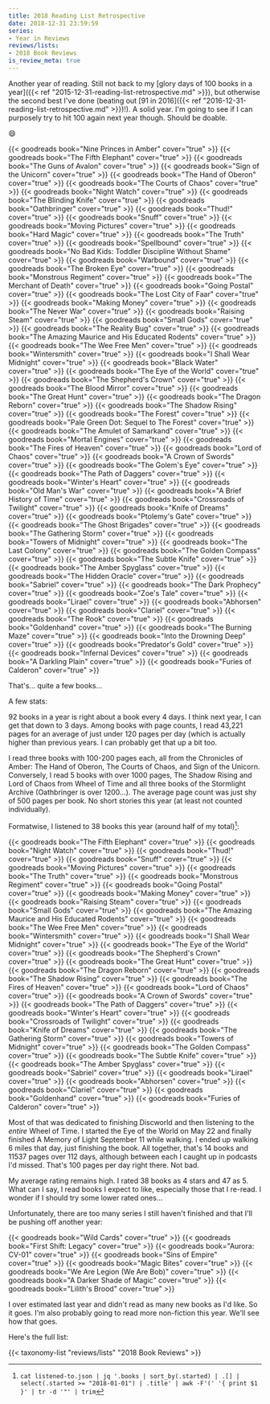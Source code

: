 ```yaml
---
title: 2018 Reading List Retrospective
date: 2018-12-31 23:59:59
series:
- Year in Reviews
reviews/lists:
- 2018 Book Reviews
is_review_meta: true
---
```

Another year of reading. Still not back to my [glory days of 100 books in a year]({{< ref "2015-12-31-reading-list-retrospective.md" >}}), but otherwise the second best I've done (beating out [91 in 2016]({{< ref "2016-12-31-reading-list-retrospective.md" >}})!). A solid year. I'm going to see if I can purposely try to hit 100 again next year though. Should be doable.

:smile:

<!--more-->

{{< goodreads book="Nine Princes in Amber" cover="true" >}}
{{< goodreads book="The Fifth Elephant" cover="true" >}}
{{< goodreads book="The Guns of Avalon" cover="true" >}}
{{< goodreads book="Sign of the Unicorn" cover="true" >}}
{{< goodreads book="The Hand of Oberon" cover="true" >}}
{{< goodreads book="The Courts of Chaos" cover="true" >}}
{{< goodreads book="Night Watch" cover="true" >}}
{{< goodreads book="The Blinding Knife" cover="true" >}}
{{< goodreads book="Oathbringer" cover="true" >}}
{{< goodreads book="Thud!" cover="true" >}}
{{< goodreads book="Snuff" cover="true" >}}
{{< goodreads book="Moving Pictures" cover="true" >}}
{{< goodreads book="Hard Magic" cover="true" >}}
{{< goodreads book="The Truth" cover="true" >}}
{{< goodreads book="Spellbound" cover="true" >}}
{{< goodreads book="No Bad Kids: Toddler Discipline Without Shame" cover="true" >}}
{{< goodreads book="Warbound" cover="true" >}}
{{< goodreads book="The Broken Eye" cover="true" >}}
{{< goodreads book="Monstrous Regiment" cover="true" >}}
{{< goodreads book="The Merchant of Death" cover="true" >}}
{{< goodreads book="Going Postal" cover="true" >}}
{{< goodreads book="The Lost City of Faar" cover="true" >}}
{{< goodreads book="Making Money" cover="true" >}}
{{< goodreads book="The Never War" cover="true" >}}
{{< goodreads book="Raising Steam" cover="true" >}}
{{< goodreads book="Small Gods" cover="true" >}}
{{< goodreads book="The Reality Bug" cover="true" >}}
{{< goodreads book="The Amazing Maurice and His Educated Rodents" cover="true" >}}
{{< goodreads book="The Wee Free Men" cover="true" >}}
{{< goodreads book="Wintersmith" cover="true" >}}
{{< goodreads book="I Shall Wear Midnight" cover="true" >}}
{{< goodreads book="Black Water" cover="true" >}}
{{< goodreads book="The Eye of the World" cover="true" >}}
{{< goodreads book="The Shepherd's Crown" cover="true" >}}
{{< goodreads book="The Blood Mirror" cover="true" >}}
{{< goodreads book="The Great Hunt" cover="true" >}}
{{< goodreads book="The Dragon Reborn" cover="true" >}}
{{< goodreads book="The Shadow Rising" cover="true" >}}
{{< goodreads book="The Forest" cover="true" >}}
{{< goodreads book="Pale Green Dot: Sequel to The Forest" cover="true" >}}
{{< goodreads book="The Amulet of Samarkand" cover="true" >}}
{{< goodreads book="Mortal Engines" cover="true" >}}
{{< goodreads book="The Fires of Heaven" cover="true" >}}
{{< goodreads book="Lord of Chaos" cover="true" >}}
{{< goodreads book="A Crown of Swords" cover="true" >}}
{{< goodreads book="The Golem's Eye" cover="true" >}}
{{< goodreads book="The Path of Daggers" cover="true" >}}
{{< goodreads book="Winter's Heart" cover="true" >}}
{{< goodreads book="Old Man's War" cover="true" >}}
{{< goodreads book="A Brief History of Time" cover="true" >}}
{{< goodreads book="Crossroads of Twilight" cover="true" >}}
{{< goodreads book="Knife of Dreams" cover="true" >}}
{{< goodreads book="Ptolemy's Gate" cover="true" >}}
{{< goodreads book="The Ghost Brigades" cover="true" >}}
{{< goodreads book="The Gathering Storm" cover="true" >}}
{{< goodreads book="Towers of Midnight" cover="true" >}}
{{< goodreads book="The Last Colony" cover="true" >}}
{{< goodreads book="The Golden Compass" cover="true" >}}
{{< goodreads book="The Subtle Knife" cover="true" >}}
{{< goodreads book="The Amber Spyglass" cover="true" >}}
{{< goodreads book="The Hidden Oracle" cover="true" >}}
{{< goodreads book="Sabriel" cover="true" >}}
{{< goodreads book="The Dark Prophecy" cover="true" >}}
{{< goodreads book="Zoe's Tale" cover="true" >}}
{{< goodreads book="Lirael" cover="true" >}}
{{< goodreads book="Abhorsen" cover="true" >}}
{{< goodreads book="Clariel" cover="true" >}}
{{< goodreads book="The Rook" cover="true" >}}
{{< goodreads book="Goldenhand" cover="true" >}}
{{< goodreads book="The Burning Maze" cover="true" >}}
{{< goodreads book="Into the Drowning Deep" cover="true" >}}
{{< goodreads book="Predator's Gold" cover="true" >}}
{{< goodreads book="Infernal Devices" cover="true" >}}
{{< goodreads book="A Darkling Plain" cover="true" >}}
{{< goodreads book="Furies of Calderon" cover="true" >}}

That's... quite a few books...

A few stats:

92 books in a year is right about a book every 4 days. I think next year, I can get that down to 3 days. Among books with page counts, I read 43,221 pages for an average of just under 120 pages per day (which is actually higher than previous years. I can probably get that up a bit too.

I read three books with 100-200 pages each, all from the Chronicles of Amber: The Hand of Oberon, The Courts of Chaos, and Sign of the Unicorn. Conversely, I read 5 books with over 1000 pages, The Shadow Rising and Lord of Chaos from Wheel of Time and all three books of the Stormlight Archive (Oathbringer is over 1200...). The average page count was just shy of 500 pages per book. No short stories this year (at least not counted individually).

Formatwise, I listened to 38 books this year (around half of my total)[^listened-to]:

{{< goodreads book="The Fifth Elephant" cover="true" >}}
{{< goodreads book="Night Watch" cover="true" >}}
{{< goodreads book="Thud!" cover="true" >}}
{{< goodreads book="Snuff" cover="true" >}}
{{< goodreads book="Moving Pictures" cover="true" >}}
{{< goodreads book="The Truth" cover="true" >}}
{{< goodreads book="Monstrous Regiment" cover="true" >}}
{{< goodreads book="Going Postal" cover="true" >}}
{{< goodreads book="Making Money" cover="true" >}}
{{< goodreads book="Raising Steam" cover="true" >}}
{{< goodreads book="Small Gods" cover="true" >}}
{{< goodreads book="The Amazing Maurice and His Educated Rodents" cover="true" >}}
{{< goodreads book="The Wee Free Men" cover="true" >}}
{{< goodreads book="Wintersmith" cover="true" >}}
{{< goodreads book="I Shall Wear Midnight" cover="true" >}}
{{< goodreads book="The Eye of the World" cover="true" >}}
{{< goodreads book="The Shepherd's Crown" cover="true" >}}
{{< goodreads book="The Great Hunt" cover="true" >}}
{{< goodreads book="The Dragon Reborn" cover="true" >}}
{{< goodreads book="The Shadow Rising" cover="true" >}}
{{< goodreads book="The Fires of Heaven" cover="true" >}}
{{< goodreads book="Lord of Chaos" cover="true" >}}
{{< goodreads book="A Crown of Swords" cover="true" >}}
{{< goodreads book="The Path of Daggers" cover="true" >}}
{{< goodreads book="Winter's Heart" cover="true" >}}
{{< goodreads book="Crossroads of Twilight" cover="true" >}}
{{< goodreads book="Knife of Dreams" cover="true" >}}
{{< goodreads book="The Gathering Storm" cover="true" >}}
{{< goodreads book="Towers of Midnight" cover="true" >}}
{{< goodreads book="The Golden Compass" cover="true" >}}
{{< goodreads book="The Subtle Knife" cover="true" >}}
{{< goodreads book="The Amber Spyglass" cover="true" >}}
{{< goodreads book="Sabriel" cover="true" >}}
{{< goodreads book="Lirael" cover="true" >}}
{{< goodreads book="Abhorsen" cover="true" >}}
{{< goodreads book="Clariel" cover="true" >}}
{{< goodreads book="Goldenhand" cover="true" >}}
{{< goodreads book="Furies of Calderon" cover="true" >}}

Most of that was dedicated to finishing Discworld and then listening to the *entire* Wheel of Time. I started the Eye of the World on May 22 and finally finished A Memory of Light September 11 while walking. I ended up walking 6 miles that day, just finishing the book. All together, that's 14 books and 11537 pages over 112 days, although between each I caught up in podcasts I'd missed. That's 100 pages per day right there. Not bad.

My average rating remains high. I rated 38 books as 4 stars and 47 as 5. What can I say, I read books I expect to like, especially those that I re-read. I wonder if I should try some lower rated ones...

Unfortunately, there are too many series I still haven't finished and that I'll be pushing off another year:

{{< goodreads book="Wild Cards" cover="true" >}}
{{< goodreads book="First Shift: Legacy" cover="true" >}}
{{< goodreads book="Aurora: CV-01" cover="true" >}}
{{< goodreads book="Sins of Empire" cover="true" >}}
{{< goodreads book="Magic Bites" cover="true" >}}
{{< goodreads book="We Are Legion (We Are Bob)" cover="true" >}}
{{< goodreads book="A Darker Shade of Magic" cover="true" >}}
{{< goodreads book="Lilith's Brood" cover="true" >}}

I over estimated last year and didn't read as many new books as I'd like. So it goes. I'm also probably going to read more non-fiction this year. We'll see how that goes.

Here's the full list:

{{< taxonomy-list "reviews/lists" "2018 Book Reviews" >}}


[^listened-to]: `cat listened-to.json | jq '.books | sort_by(.started) | .[] | select(.started >= "2018-01-01") | .title' | awk -F'(' '{ print $1 }' | tr -d '"' | trim`
